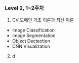 ### Level 2, 1~2주차 
1. CV 도메인 기초 이론과 최신 이론
  - Image Classification
  - Image Segmentation
  - Object Dectection
  - CNN Visualization
2. d 

